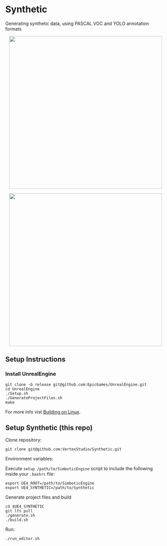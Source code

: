 # Synthetic
Generating synthetic data, using PASCAL VOC and YOLO annotation formats

<p align="center"> 
    <img src="docs/dc.gif" width="480">
</p>
<p align="center"> 
    <img src="docs/df.gif" width="480">
</p>

## Setup Instructions

### Install UnrealEngine

```
git clone -b release git@github.com:EpicGames/UnrealEngine.git
cd UnrealEngine
./Setup.sh
./GenerateProjectFiles.sh
make
```

For more info vist [Building on Linux](https://wiki.unrealengine.com/Building_On_Linux).

## Setup Synthetic (this repo)

Clone repository:

```
git clone git@github.com:VertexStudio/Synthetic.git
```

Environment variables:

Execute `setup /path/to/SimboticEngine` script to include the following inside your `.bashrc` file:
```
export UE4_ROOT=/path/to/SimboticEngine
export UE4_SYNTHETIC=/path/to/Synthetic
```

Generate project files and build

```
cd $UE4_SYNTHETIC
git lfs pull
./generate.sh
./build.sh
```

Run:

```
./run_editor.sh
```

